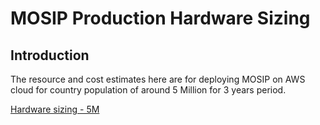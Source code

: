 # MOSIP Production Hardware Sizing

## Introduction

The resource and cost estimates here are for deploying MOSIP on AWS cloud for country population of around 5 Million for 3 years period.

[Hardware sizing - 5M](https://calculator.aws/#/estimate?id=75ef03c2ae2adc463b58146d13caf2617efdb0e5)
